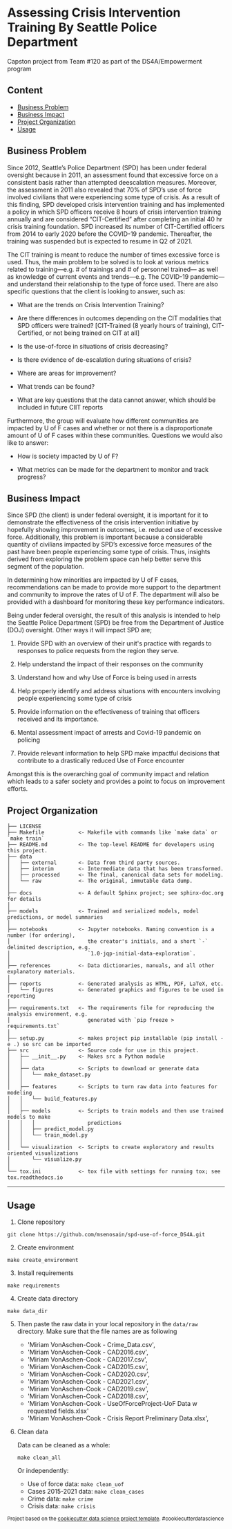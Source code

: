 Assessing Crisis Intervention Training By Seattle Police Department
==============================

Capston project from Team #120 as part of the DS4A/Empowerment program

Content
-----------
* [Business Problem](#business-problem)
* [Business Impact](#business-impact)
* [Project Organization](#project-organization)
* [Usage](#usage)

Business Problem
--------

Since 2012, Seattle’s Police Department (SPD) has been under federal oversight because in 2011, an assessment found that excessive force on a consistent basis rather than attempted deescalation measures. Moreover, the assessment in 2011 also revealed that 70% of SPD’s use of force involved civilians that were experiencing some type of crisis. As a result of this finding, SPD developed crisis intervention training and has implemented a policy in which SPD officers receive 8 hours of crisis intervention training annually and are considered “CIT-Certified” after completing an initial 40 hr crisis training foundation. SPD increased its number of CIT-Certified officers from 2014 to early 2020 before the COVID-19 pandemic. Thereafter, the training was suspended but is expected to resume in Q2 of 2021.

The CIT training is meant to reduce the number of times excessive force is used. Thus, the main problem to be solved is to look at various metrics related to training—e.g. # of trainings and # of personnel trained— as well as knowledge of current events and trends—e.g. The COVID-19 pandemic— and understand their relationship to the type of force used.
There are also specific questions that the client is looking to answer, such as:

* What are the trends on Crisis Intervention Training?

* Are there differences in outcomes depending on the CIT modalities that SPD officers were trained? [CIT-Trained (8 yearly hours of training), CIT-Certified, or not being trained on CIT at all]

* Is the use-of-force in situations of crisis decreasing?

* Is there evidence of de-escalation during situations of crisis?

* Where are areas for improvement?

* What trends can be found?

* What are key questions that the data cannot answer, which should be included in future CIIT reports

Furthermore, the group will evaluate how different communities are impacted by U of F cases and whether or not there is a disproportionate amount of U of F cases within these communities. Questions we would also like to answer:

* How is society impacted by U of F?

* What metrics can be made for the department to monitor and track progress?


Business Impact
--------

Since SPD (the client) is under federal oversight, it is important for it to demonstrate the effectiveness of the crisis intervention initiative by hopefully showing improvement in outcomes, i.e. reduced use of excessive force. Additionally, this problem is important because a considerable quantity of civilians impacted by SPD’s excessive force measures of the past have been people experiencing some type of crisis. Thus, insights derived from exploring the problem space can help better serve this segment of the population.

In determining how minorities are impacted by U of F cases, recommendations can be made to provide more support to the department and community to improve the rates of U of F. The department will also be provided with a dashboard for monitoring these key performance indicators. 

Being under federal oversight, the result of this analysis is intended to help the Seattle Police Department (SPD) be free from the Department of Justice (DOJ) oversight. Other ways it will impact SPD are;

1. Provide SPD with an overview of their unit's practice with regards to responses to police requests from the region they serve.

2. Help understand the impact of their responses on the community

3. Understand how and why Use of Force is being used in arrests

4. Help properly identify and address situations with encounters involving people experiencing some type of crisis

5. Provide information on the effectiveness of training that officers received and its importance.

6. Mental assessment impact of arrests and Covid-19 pandemic on policing

7. Provide relevant information to help SPD make impactful decisions that contribute to a drastically reduced Use of Force encounter

Amongst this is the overarching goal of community impact and relation which leads to a safer society and provides a point to focus on improvement efforts.


Project Organization
------------

    ├── LICENSE
    ├── Makefile           <- Makefile with commands like `make data` or `make train`
    ├── README.md          <- The top-level README for developers using this project.
    ├── data
    │   ├── external       <- Data from third party sources.
    │   ├── interim        <- Intermediate data that has been transformed.
    │   ├── processed      <- The final, canonical data sets for modeling.
    │   └── raw            <- The original, immutable data dump.
    │
    ├── docs               <- A default Sphinx project; see sphinx-doc.org for details
    │
    ├── models             <- Trained and serialized models, model predictions, or model summaries
    │
    ├── notebooks          <- Jupyter notebooks. Naming convention is a number (for ordering),
    │                         the creator's initials, and a short `-` delimited description, e.g.
    │                         `1.0-jqp-initial-data-exploration`.
    │
    ├── references         <- Data dictionaries, manuals, and all other explanatory materials.
    │
    ├── reports            <- Generated analysis as HTML, PDF, LaTeX, etc.
    │   └── figures        <- Generated graphics and figures to be used in reporting
    │
    ├── requirements.txt   <- The requirements file for reproducing the analysis environment, e.g.
    │                         generated with `pip freeze > requirements.txt`
    │
    ├── setup.py           <- makes project pip installable (pip install -e .) so src can be imported
    ├── src                <- Source code for use in this project.
    │   ├── __init__.py    <- Makes src a Python module
    │   │
    │   ├── data           <- Scripts to download or generate data
    │   │   └── make_dataset.py
    │   │
    │   ├── features       <- Scripts to turn raw data into features for modeling
    │   │   └── build_features.py
    │   │
    │   ├── models         <- Scripts to train models and then use trained models to make
    │   │   │                 predictions
    │   │   ├── predict_model.py
    │   │   └── train_model.py
    │   │
    │   └── visualization  <- Scripts to create exploratory and results oriented visualizations
    │       └── visualize.py
    │
    └── tox.ini            <- tox file with settings for running tox; see tox.readthedocs.io


--------

Usage
--------------
1. Clone repository
```
git clone https://github.com/msenosain/spd-use-of-force_DS4A.git
```
2. Create environment
```
make create_environment
```
3. Install requirements
```
make requirements
```
4. Create data directory 
```
make data_dir
```
5. Then paste the raw data in your local repository in the `data/raw` directory. Make sure that the file names are as following

    - 'Miriam VonAschen-Cook - Crime_Data.csv',
    - 'Miriam VonAschen-Cook - CAD2016.csv',
    - 'Miriam VonAschen-Cook - CAD2017.csv',
    - 'Miriam VonAschen-Cook - CAD2015.csv',
    - 'Miriam VonAschen-Cook - CAD2020.csv',
    - 'Miriam VonAschen-Cook - CAD2021.csv',
    - 'Miriam VonAschen-Cook - CAD2019.csv',
    - 'Miriam VonAschen-Cook - CAD2018.csv',
    - 'Miriam VonAschen-Cook - UseOfForceProject-UoF Data w requested fields.xlsx'
    - 'Miriam VonAschen-Cook - Crisis Report Preliminary Data.xlsx',
 
6. Clean data

    Data can be cleaned as a whole:
    ```
    make clean_all
    ```
    Or independently:

    - Use of force data: `make clean_uof`
    - Cases 2015-2021 data: `make clean_cases`
    - Crime data: `make crime`
    - Crisis data: `make crisis`









<p><small>Project based on the <a target="_blank" href="https://drivendata.github.io/cookiecutter-data-science/">cookiecutter data science project template</a>. #cookiecutterdatascience</small></p>
